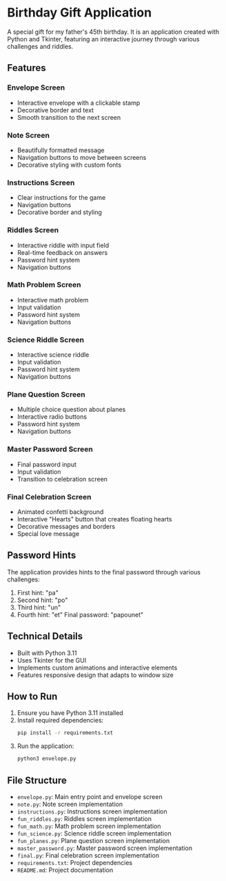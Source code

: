 # Birthday Gift Application

A special gift for my father's 45th birthday. It is an application created with Python and Tkinter, featuring an interactive journey through various challenges and riddles.

## Features

### Envelope Screen
- Interactive envelope with a clickable stamp
- Decorative border and text
- Smooth transition to the next screen

### Note Screen
- Beautifully formatted message
- Navigation buttons to move between screens
- Decorative styling with custom fonts

### Instructions Screen
- Clear instructions for the game
- Navigation buttons
- Decorative border and styling

### Riddles Screen
- Interactive riddle with input field
- Real-time feedback on answers
- Password hint system
- Navigation buttons

### Math Problem Screen
- Interactive math problem
- Input validation
- Password hint system
- Navigation buttons

### Science Riddle Screen
- Interactive science riddle
- Input validation
- Password hint system
- Navigation buttons

### Plane Question Screen
- Multiple choice question about planes
- Interactive radio buttons
- Password hint system
- Navigation buttons

### Master Password Screen
- Final password input
- Input validation
- Transition to celebration screen

### Final Celebration Screen
- Animated confetti background
- Interactive "Hearts" button that creates floating hearts
- Decorative messages and borders
- Special love message

## Password Hints
The application provides hints to the final password through various challenges:
1. First hint: "pa"
2. Second hint: "po"
3. Third hint: "un"
4. Fourth hint: "et"
Final password: "papounet"

## Technical Details
- Built with Python 3.11
- Uses Tkinter for the GUI
- Implements custom animations and interactive elements
- Features responsive design that adapts to window size

## How to Run
1. Ensure you have Python 3.11 installed
2. Install required dependencies:
   ```bash
   pip install -r requirements.txt
   ```
3. Run the application:
   ```bash
   python3 envelope.py
   ```

## File Structure
- `envelope.py`: Main entry point and envelope screen
- `note.py`: Note screen implementation
- `instructions.py`: Instructions screen implementation
- `fun_riddles.py`: Riddles screen implementation
- `fun_math.py`: Math problem screen implementation
- `fun_science.py`: Science riddle screen implementation
- `fun_planes.py`: Plane question screen implementation
- `master_password.py`: Master password screen implementation
- `final.py`: Final celebration screen implementation
- `requirements.txt`: Project dependencies
- `README.md`: Project documentation
